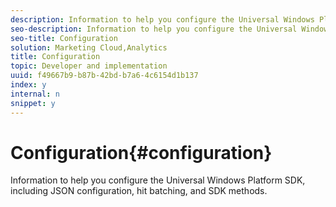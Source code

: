 ```yaml
---
description: Information to help you configure the Universal Windows Platform SDK, including JSON configuration, hit batching, and SDK methods.
seo-description: Information to help you configure the Universal Windows Platform SDK, including JSON configuration, hit batching, and SDK methods.
seo-title: Configuration
solution: Marketing Cloud,Analytics
title: Configuration
topic: Developer and implementation
uuid: f49667b9-b87b-42bd-b7a6-4c6154d1b137
index: y
internal: n
snippet: y
---
```


# Configuration{#configuration}

Information to help you configure the Universal Windows Platform SDK, including JSON configuration, hit batching, and SDK methods.

